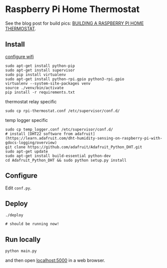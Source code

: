 # Raspberry Pi Home Thermostat

See the blog post for build pics: [BUILDING A RASPBERRY PI HOME THERMOSTAT](http://davetsao.com/blog/2015-07-11-raspberry-pi-thermostat.html).

Install
---

[configure wifi](https://www.raspberrypi.org/documentation/configuration/wireless/wireless-cli.md)

```
sudo apt-get install python-pip
sudo apt-get install supervisor
sudo pip install virtualenv
sudo apt-get install python-rpi.gpio python3-rpi.gpio
virtualenv --system-site-packages venv
source ./venv/bin/activate
pip install -r requirements.txt
```


thermostat relay specific
```
sudo cp rpi-thermostat.conf /etc/supervisor/conf.d/
```

temp logger specific

```{python}
sudo cp temp_logger.conf /etc/supervisor/conf.d/
# install [DHT22 software from adafruit](https://learn.adafruit.com/dht-humidity-sensing-on-raspberry-pi-with-gdocs-logging/overview)
git clone https://github.com/adafruit/Adafruit_Python_DHT.git
sudo apt-get update
sudo apt-get install build-essential python-dev
cd Adafruit_Python_DHT && sudo python setup.py install
```

Configure
---
Edit `conf.py`.

Deploy
---
```
./deploy

# should be running now!
```

Run locally
---
```
python main.py

```

and then open [localhost:5000](localhost:5000) in a web browser.
